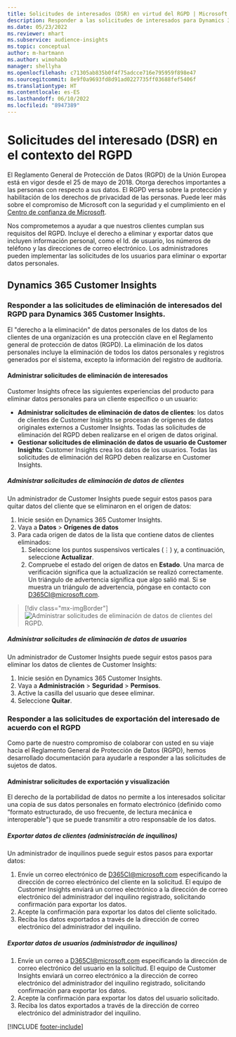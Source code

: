 ```yaml
---
title: Solicitudes de interesados (DSR) en virtud del RGPD | Microsoft Docs
description: Responder a las solicitudes de interesados para Dynamics 365 Customer Insights.
ms.date: 05/23/2022
ms.reviewer: mhart
ms.subservice: audience-insights
ms.topic: conceptual
author: m-hartmann
ms.author: wimohabb
manager: shellyha
ms.openlocfilehash: c71305ab835b0f4f75adcce716e795959f898e47
ms.sourcegitcommit: 8e9f0a9693fd8d91ad0227735ff03688fef5406f
ms.translationtype: HT
ms.contentlocale: es-ES
ms.lasthandoff: 06/10/2022
ms.locfileid: "8947389"
---
```

# <a name="data-subject-rights-dsr-requests-under-gdpr"></a>Solicitudes del interesado (DSR) en el contexto del RGPD

El Reglamento General de Protección de Datos (RGPD) de la Unión Europea está en vigor desde el 25 de mayo de 2018. Otorga derechos importantes a las personas con respecto a sus datos. El RGPD versa sobre la protección y habilitación de los derechos de privacidad de las personas. Puede leer más sobre el compromiso de Microsoft con la seguridad y el cumplimiento en el [Centro de confianza de Microsoft](https://www.microsoft.com/trust-center).

Nos comprometemos a ayudar a que nuestros clientes cumplan sus requisitos del RGPD. Incluye el derecho a eliminar y exportar datos que incluyen información personal, como el Id. de usuario, los números de teléfono y las direcciones de correo electrónico. Los administradores pueden implementar las solicitudes de los usuarios para eliminar o exportar datos personales.

## <a name="dynamics-365-customer-insights"></a>Dynamics 365 Customer Insights

### <a name="responding-to-gdpr-data-subject-delete-requests-for-dynamics-365-customer-insights"></a>Responder a las solicitudes de eliminación de interesados del RGPD para Dynamics 365 Customer Insights.

El "derecho a la eliminación" de datos personales de los datos de los clientes de una organización es una protección clave en el Reglamento general de protección de datos (RGPD). La eliminación de los datos personales incluye la eliminación de todos los datos personales y registros generados por el sistema, excepto la información del registro de auditoría.

#### <a name="manage-data-subject-delete-requests"></a>Administrar solicitudes de eliminación de interesados

Customer Insights ofrece las siguientes experiencias del producto para eliminar datos personales para un cliente específico o un usuario:

- **Administrar solicitudes de eliminación de datos de clientes**: los datos de clientes de Customer Insights se procesan de orígenes de datos originales externos a Customer Insights. Todas las solicitudes de eliminación del RGPD deben realizarse en el origen de datos original.
- **Gestionar solicitudes de eliminación de datos de usuario de Customer Insights**: Customer Insights crea los datos de los usuarios. Todas las solicitudes de eliminación del RGPD deben realizarse en Customer Insights.

##### <a name="manage-requests-to-delete-customer-data"></a>Administrar solicitudes de eliminación de datos de clientes

Un administrador de Customer Insights puede seguir estos pasos para quitar datos del cliente que se eliminaron en el origen de datos:

1. Inicie sesión en Dynamics 365 Customer Insights.
2. Vaya a **Datos** > **Orígenes de datos**
3. Para cada origen de datos de la lista que contiene datos de clientes eliminados:
   1. Seleccione los puntos suspensivos verticales (&vellip;) y, a continuación, seleccione **Actualizar**.
   2. Compruebe el estado del origen de datos en **Estado**. Una marca de verificación significa que la actualización se realizó correctamente. Un triángulo de advertencia significa que algo salió mal. Si se muestra un triángulo de advertencia, póngase en contacto con D365CI@microsoft.com.

> [!div class="mx-imgBorder"]
> ![Administrar solicitudes de eliminación de datos de clientes del RGPD.](media/gdpr-data-sources.png "Administrar solicitudes de eliminación de datos de clientes del RGPD")

##### <a name="manage-delete-requests-for-user-data"></a>Administrar solicitudes de eliminación de datos de usuarios

Un administrador de Customer Insights puede seguir estos pasos para eliminar los datos de clientes de Customer Insights:

1. Inicie sesión en Dynamics 365 Customer Insights.
2. Vaya a **Administración** > **Seguridad** > **Permisos**.
3. Active la casilla del usuario que desee eliminar.
4. Seleccione **Quitar**.

### <a name="responding-to-gdpr-data-subject-export-requests"></a>Responder a las solicitudes de exportación del interesado de acuerdo con el RGPD

Como parte de nuestro compromiso de colaborar con usted en su viaje hacia el Reglamento General de Protección de Datos (RGPD), hemos desarrollado documentación para ayudarle a responder a las solicitudes de sujetos de datos.

#### <a name="manage-export-and-view-requests"></a>Administrar solicitudes de exportación y visualización

El derecho de la portabilidad de datos no permite a los interesados solicitar una copia de sus datos personales en formato electrónico (definido como “formato estructurado, de uso frecuente, de lectura mecánica e interoperable") que se puede transmitir a otro responsable de los datos.

##### <a name="export-customer-data-tenant-admin"></a>Exportar datos de clientes (administración de inquilinos)

Un administrador de inquilinos puede seguir estos pasos para exportar datos:

1. Envíe un correo electrónico de D365CI@microsoft.com especificando la dirección de correo electrónico del cliente en la solicitud. El equipo de Customer Insights enviará un correo electrónico a la dirección de correo electrónico del administrador del inquilino registrado, solicitando confirmación para exportar los datos.
2. Acepte la confirmación para exportar los datos del cliente solicitado.
3. Reciba los datos exportados a través de la dirección de correo electrónico del administrador del inquilino.

##### <a name="export-user-data-tenant-admin"></a>Exportar datos de usuarios (administrador de inquilinos)

1. Envíe un correo a D365CI@microsoft.com especificando la dirección de correo electrónico del usuario en la solicitud. El equipo de Customer Insights enviará un correo electrónico a la dirección de correo electrónico del administrador del inquilino registrado, solicitando confirmación para exportar los datos.
2. Acepte la confirmación para exportar los datos del usuario solicitado.
3. Reciba los datos exportados a través de la dirección de correo electrónico del administrador del inquilino.

[!INCLUDE [footer-include](includes/footer-banner.md)]